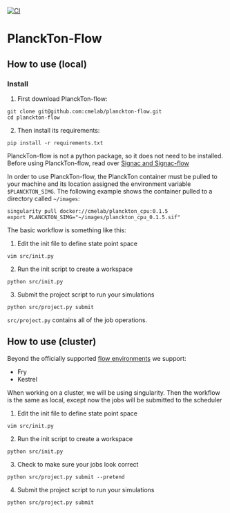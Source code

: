 [![CI](https://github.com/cmelab/planckton-flow/workflows/CI/badge.svg)](https://github.com/cmelab/planckton-flow/actions?query=workflow%3ACI)
# PlanckTon-Flow

## How to use (local)

### Install

1. First download PlanckTon-flow:
```
git clone git@github.com:cmelab/planckton-flow.git
cd planckton-flow
```

2. Then install its requirements:
```
pip install -r requirements.txt
```

PlanckTon-flow is not a python package, so it does not need to be installed.
Before using PlanckTon-flow, read over [Signac and Signac-flow](http://docs.signac.io)

In order to use PlanckTon-flow, the PlanckTon container must be pulled to your machine and its location assigned the environment variable `$PLANCKTON_SIMG`.
The following example shows the container pulled to a directory called `~/images`:
```
singularity pull docker://cmelab/planckton_cpu:0.1.5
export PLANCKTON_SIMG="~/images/planckton_cpu_0.1.5.sif"
```

The basic workflow is something like this:

1. Edit the init file to define state point space
```
vim src/init.py
```
2. Run the init script to create a workspace
```
python src/init.py
```
3. Submit the project script to run your simulations
```
python src/project.py submit
```

`src/project.py` contains all of the job operations.

## How to use (cluster)

Beyond the officially supported [flow environments](https://docs.signac.io/projects/flow/en/latest/supported_environments.html#supported-environments) we support:

* Fry
* Kestrel

When working on a cluster, we will be using singularity.
Then the workflow is the same as local, except now the jobs will be submitted to the scheduler 

1. Edit the init file to define state point space
```
vim src/init.py
```
2. Run the init script to create a workspace
```
python src/init.py
```
3. Check to make sure your jobs look correct
```
python src/project.py submit --pretend 
```
4. Submit the project script to run your simulations
```
python src/project.py submit
```
